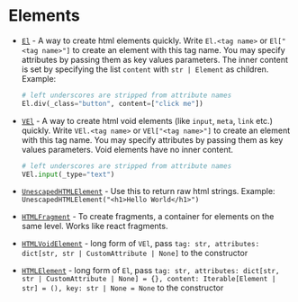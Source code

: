 # Elements

- [`El`](./api.md#rxxxt.elements.El) - A way to create html elements quickly.
  Write `El.<tag name>` or `El["<tag name>"]` to create an element with this tag name.
  You may specify attributes by passing them as key values parameters. The inner content is set by specifying the list `content` with `str | Element` as children.
  Example:
  ```python
  # left underscores are stripped from attribute names
  El.div(_class="button", content=["click me"])
  ```

- [`VEl`](./api.md#rxxxt.elements.VEl) - A way to create html void elements (like `input`, `meta`, `link` etc.) quickly.
  Write `VEl.<tag name>` or `VEl["<tag name>"]` to create an element with this tag name.
  You may specify attributes by passing them as key values parameters. Void elements have no inner content.
  ```python
  # left underscores are stripped from attribute names
  VEl.input(_type="text")
  ```

- [`UnescapedHTMLElement`](./api.md#rxxxt.elements.UnescapedHTMLElement) - Use this to return raw html strings. Example: `UnescapedHTMLElement("<h1>Hello World</h1>")`

- [`HTMLFragment`](./api.md#rxxxt.elements.HTMLFragment) - To create fragments, a container for elements on the same level. Works like react fragments.

- [`HTMLVoidElement`](./api.md#rxxxt.elements.HTMLVoidElement) - long form of `VEl`, pass `tag: str, attributes: dict[str, str | CustomAttribute | None]` to the constructor
- [`HTMLElement`](./api.md#rxxxt.elements.HTMLElement) - long form of `El`, pass `tag: str, attributes: dict[str, str | CustomAttribute | None] = {}, content: Iterable[Element | str] = (), key: str | None = None` to the constructor
